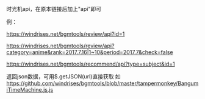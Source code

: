 时光机api，在原本链接后加上"api"即可

例：

https://windrises.net/bgmtools/review/api?id=1

https://windrises.net/bgmtools/review/api?category=anime&rank=2017.7.16|1~10&period=2017.7&check=false

https://windrises.net/bgmtools/recommend/api?type=subject&id=1

返回json数据，可用$.getJSON(url)直接获取 如 https://github.com/windrises/bgmtools/blob/master/tampermonkey/BangumiTimeMachine.js.js

